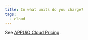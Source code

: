 ```yaml
---
title: In what units do you charge?
tags:
  - cloud
---
```

See [APPUiO Cloud Pricing](https://products.docs.vshn.ch/products/appuio/cloud/pricing.html).
